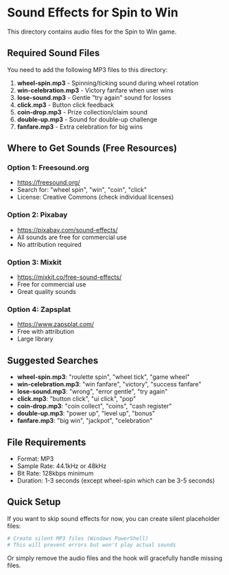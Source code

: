 # Sound Effects for Spin to Win

This directory contains audio files for the Spin to Win game.

## Required Sound Files

You need to add the following MP3 files to this directory:

1. **wheel-spin.mp3** - Spinning/ticking sound during wheel rotation
2. **win-celebration.mp3** - Victory fanfare when user wins
3. **lose-sound.mp3** - Gentle "try again" sound for losses
4. **click.mp3** - Button click feedback
5. **coin-drop.mp3** - Prize collection/claim sound
6. **double-up.mp3** - Sound for double-up challenge
7. **fanfare.mp3** - Extra celebration for big wins

## Where to Get Sounds (Free Resources)

### Option 1: Freesound.org
- https://freesound.org/
- Search for: "wheel spin", "win", "coin", "click"
- License: Creative Commons (check individual licenses)

### Option 2: Pixabay
- https://pixabay.com/sound-effects/
- All sounds are free for commercial use
- No attribution required

### Option 3: Mixkit
- https://mixkit.co/free-sound-effects/
- Free for commercial use
- Great quality sounds

### Option 4: Zapsplat
- https://www.zapsplat.com/
- Free with attribution
- Large library

## Suggested Searches

- **wheel-spin.mp3**: "roulette spin", "wheel tick", "game wheel"
- **win-celebration.mp3**: "win fanfare", "victory", "success fanfare"
- **lose-sound.mp3**: "wrong", "error gentle", "try again"
- **click.mp3**: "button click", "ui click", "pop"
- **coin-drop.mp3**: "coin collect", "coins", "cash register"
- **double-up.mp3**: "power up", "level up", "bonus"
- **fanfare.mp3**: "big win", "jackpot", "celebration"

## File Requirements

- Format: MP3
- Sample Rate: 44.1kHz or 48kHz
- Bit Rate: 128kbps minimum
- Duration: 1-3 seconds (except wheel-spin which can be 3-5 seconds)

## Quick Setup

If you want to skip sound effects for now, you can create silent placeholder files:

```bash
# Create silent MP3 files (Windows PowerShell)
# This will prevent errors but won't play actual sounds
```

Or simply remove the audio files and the hook will gracefully handle missing files.
